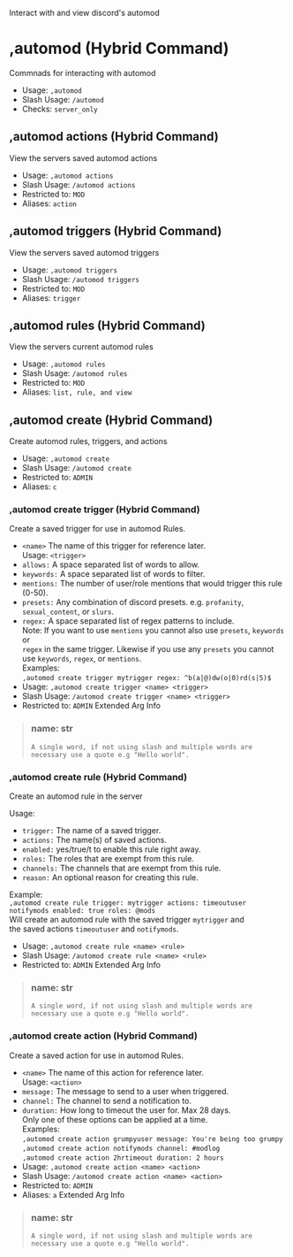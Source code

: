 Interact with and view discord's automod

# ,automod (Hybrid Command)
Commnads for interacting with automod<br/>
 - Usage: `,automod`
 - Slash Usage: `/automod`
 - Checks: `server_only`
## ,automod actions (Hybrid Command)
View the servers saved automod actions<br/>
 - Usage: `,automod actions`
 - Slash Usage: `/automod actions`
 - Restricted to: `MOD`
 - Aliases: `action`
## ,automod triggers (Hybrid Command)
View the servers saved automod triggers<br/>
 - Usage: `,automod triggers`
 - Slash Usage: `/automod triggers`
 - Restricted to: `MOD`
 - Aliases: `trigger`
## ,automod rules (Hybrid Command)
View the servers current automod rules<br/>
 - Usage: `,automod rules`
 - Slash Usage: `/automod rules`
 - Restricted to: `MOD`
 - Aliases: `list, rule, and view`
## ,automod create (Hybrid Command)
Create automod rules, triggers, and actions<br/>
 - Usage: `,automod create`
 - Slash Usage: `/automod create`
 - Restricted to: `ADMIN`
 - Aliases: `c`
### ,automod create trigger (Hybrid Command)
Create a saved trigger for use in automod Rules.<br/>

- `<name>` The name of this trigger for reference later.<br/>
Usage: `<trigger>`<br/>
- `allows:` A space separated list of words to allow.<br/>
- `keywords:` A space separated list of words to filter.<br/>
- `mentions:` The number of user/role mentions that would trigger this rule (0-50).<br/>
- `presets:` Any combination of discord presets. e.g. `profanity`, `sexual_content`, or `slurs`.<br/>
- `regex:` A space separated list of regex patterns to include.<br/>
Note: If you want to use `mentions` you cannot also use `presets`, `keywords` or<br/>
`regex` in the same trigger. Likewise if you use any `presets` you cannot<br/>
use `keywords`, `regex`, or `mentions`.<br/>
Examples:<br/>
    `,automod create trigger mytrigger regex: ^b(a|@)dw(o|0)rd(s|5)$`<br/>
 - Usage: `,automod create trigger <name> <trigger>`
 - Slash Usage: `/automod create trigger <name> <trigger>`
 - Restricted to: `ADMIN`
Extended Arg Info
> ### name: str
> ```
> A single word, if not using slash and multiple words are necessary use a quote e.g "Hello world".
> ```
### ,automod create rule (Hybrid Command)
Create an automod rule in the server<br/>

Usage:<br/>
- `trigger:` The name of a saved trigger.<br/>
- `actions:` The name(s) of saved actions.<br/>
- `enabled:` yes/true/t to enable this rule right away.<br/>
- `roles:` The roles that are exempt from this rule.<br/>
- `channels:` The channels that are exempt from this rule.<br/>
- `reason:` An optional reason for creating this rule.<br/>

Example:<br/>
    `,automod create rule trigger: mytrigger actions: timeoutuser notifymods enabled: true roles: @mods`<br/>
    Will create an automod rule with the saved trigger `mytrigger` and<br/>
    the saved actions `timeoutuser` and `notifymods`.<br/>
 - Usage: `,automod create rule <name> <rule>`
 - Slash Usage: `/automod create rule <name> <rule>`
 - Restricted to: `ADMIN`
Extended Arg Info
> ### name: str
> ```
> A single word, if not using slash and multiple words are necessary use a quote e.g "Hello world".
> ```
### ,automod create action (Hybrid Command)
Create a saved action for use in automod Rules.<br/>

- `<name>` The name of this action for reference later.<br/>
Usage: `<action>`<br/>
- `message:` The message to send to a user when triggered.<br/>
- `channel:` The channel to send a notification to.<br/>
- `duration:` How long to timeout the user for. Max 28 days.<br/>
Only one of these options can be applied at a time.<br/>
Examples:<br/>
    `,automod create action grumpyuser message: You're being too grumpy`<br/>
    `,automod create action notifymods channel: #modlog`<br/>
    `,automod create action 2hrtimeout duration: 2 hours`<br/>
 - Usage: `,automod create action <name> <action>`
 - Slash Usage: `/automod create action <name> <action>`
 - Restricted to: `ADMIN`
 - Aliases: `a`
Extended Arg Info
> ### name: str
> ```
> A single word, if not using slash and multiple words are necessary use a quote e.g "Hello world".
> ```
